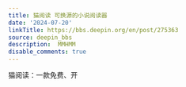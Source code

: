 ```yaml
---
title: 猫阅读 可换源的小说阅读器
date: '2024-07-20'
linkTitle: https://bbs.deepin.org/en/post/275363
source: deepin_bbs
description:  MMHMM 
disable_comments: true
---
```

猫阅读：一款免费、开
